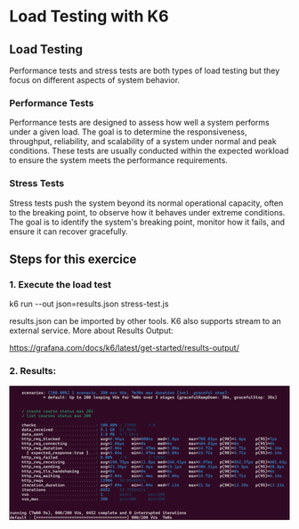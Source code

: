# Load Testing with K6

## Load Testing

Performance tests and stress tests are both types of load testing but they focus on different aspects of system behavior.

### Performance Tests
Performance tests are designed to assess how well a system performs under a given load. The goal is to determine the responsiveness, throughput, reliability, and scalability of a system under normal and peak conditions. These tests are usually conducted within the expected workload to ensure the system meets the performance requirements.

### Stress Tests
Stress tests push the system beyond its normal operational capacity, often to the breaking point, to observe how it behaves under extreme conditions. The goal is to identify the system's breaking point, monitor how it fails, and ensure it can recover gracefully.

## Steps for this exercice

### 1. Execute the load test

k6 run --out json=results.json stress-test.js

results.json can be imported by other tools. K6 also supports stream to an external service.
More about Results Output:

https://grafana.com/docs/k6/latest/get-started/results-output/


### 2. Results:

![alt](load-result.png)

